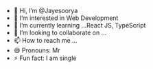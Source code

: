 - 👋 Hi, I’m @Jayesoorya
- 👀 I’m interested in Web Development
- 🌱 I’m currently learning ...React JS, TypeScript
- 💞️ I’m looking to collaborate on ...
- 📫 How to reach me ...
- 😄 Pronouns: Mr
- ⚡ Fun fact: I am single

<!---
Jayesoorya/Jayesoorya is a ✨ special ✨ repository because its `README.md` (this file) appears on your GitHub profile.
You can click the Preview link to take a look at your changes.
--->
